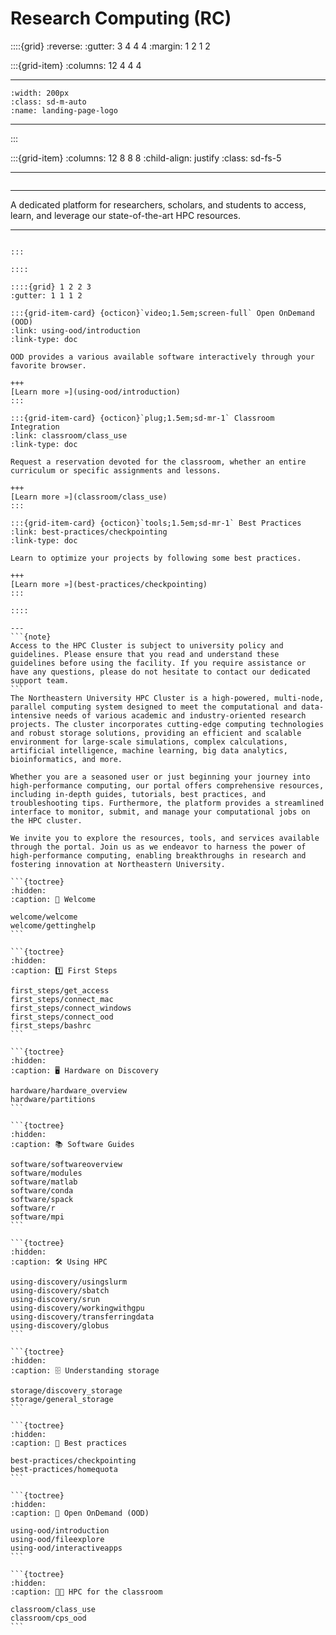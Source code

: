 <!--#  NEU's HPC Docs-->

# Research Computing (RC)

::::{grid}
:reverse:
:gutter: 3 4 4 4
:margin: 1 2 1 2

:::{grid-item}
:columns: 12 4 4 4

---
```{image}
:width: 200px
:class: sd-m-auto
:name: landing-page-logo
```
---

:::

:::{grid-item}
:columns: 12 8 8 8
:child-align: justify
:class: sd-fs-5

---
```{rubric}

```
---
A dedicated platform for researchers, scholars, and students to access, learn, and leverage our state-of-the-art HPC resources.

---
````{div}

:::

::::

::::{grid} 1 2 2 3
:gutter: 1 1 1 2

:::{grid-item-card} {octicon}`video;1.5em;screen-full` Open OnDemand (OOD)
:link: using-ood/introduction
:link-type: doc

OOD provides a various available software interactively through your favorite browser.

+++
[Learn more »](using-ood/introduction)
:::

:::{grid-item-card} {octicon}`plug;1.5em;sd-mr-1` Classroom Integration
:link: classroom/class_use
:link-type: doc

Request a reservation devoted for the classroom, whether an entire curriculum or specific assignments and lessons.

+++
[Learn more »](classroom/class_use)
:::

:::{grid-item-card} {octicon}`tools;1.5em;sd-mr-1` Best Practices
:link: best-practices/checkpointing
:link-type: doc

Learn to optimize your projects by following some best practices.

+++
[Learn more »](best-practices/checkpointing)
:::

::::

---
```{note}
Access to the HPC Cluster is subject to university policy and guidelines. Please ensure that you read and understand these guidelines before using the facility. If you require assistance or have any questions, please do not hesitate to contact our dedicated support team.
```
The Northeastern University HPC Cluster is a high-powered, multi-node, parallel computing system designed to meet the computational and data-intensive needs of various academic and industry-oriented research projects. The cluster incorporates cutting-edge computing technologies and robust storage solutions, providing an efficient and scalable environment for large-scale simulations, complex calculations, artificial intelligence, machine learning, big data analytics, bioinformatics, and more.

Whether you are a seasoned user or just beginning your journey into high-performance computing, our portal offers comprehensive resources, including in-depth guides, tutorials, best practices, and troubleshooting tips. Furthermore, the platform provides a streamlined interface to monitor, submit, and manage your computational jobs on the HPC cluster.

We invite you to explore the resources, tools, and services available through the portal. Join us as we endeavor to harness the power of high-performance computing, enabling breakthroughs in research and fostering innovation at Northeastern University.

```{toctree}
:hidden:
:caption: 👋 Welcome

welcome/welcome
welcome/gettinghelp
```

```{toctree}
:hidden:
:caption: 1️⃣ First Steps

first_steps/get_access
first_steps/connect_mac
first_steps/connect_windows
first_steps/connect_ood
first_steps/bashrc
```

```{toctree}
:hidden:
:caption: 🖥️ Hardware on Discovery

hardware/hardware_overview
hardware/partitions
```

```{toctree}
:hidden:
:caption: 📚 Software Guides

software/softwareoverview
software/modules
software/matlab
software/conda
software/spack
software/r
software/mpi
```

```{toctree}
:hidden:
:caption: 🛠 Using HPC

using-discovery/usingslurm
using-discovery/sbatch
using-discovery/srun
using-discovery/workingwithgpu
using-discovery/transferringdata
using-discovery/globus
```

```{toctree}
:hidden:
:caption: 🗄 Understanding storage

storage/discovery_storage
storage/general_storage
```

```{toctree}
:hidden:
:caption: 🚀 Best practices

best-practices/checkpointing
best-practices/homequota
```

```{toctree}
:hidden:
:caption: 📲 Open OnDemand (OOD)

using-ood/introduction
using-ood/fileexplore
using-ood/interactiveapps
```

```{toctree}
:hidden:
:caption: 🧑‍🏫 HPC for the classroom

classroom/class_use
classroom/cps_ood
```
